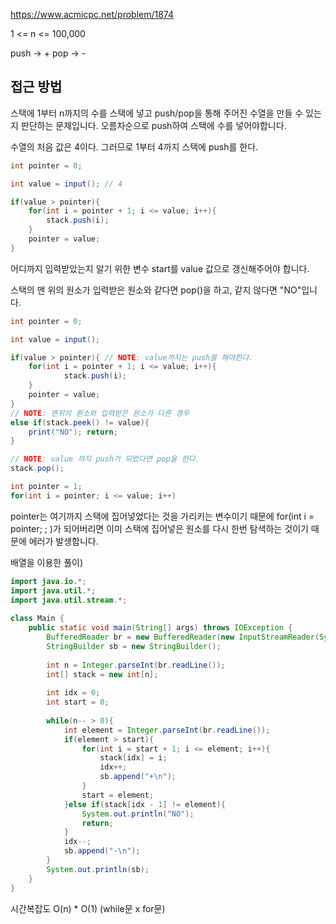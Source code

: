 https://www.acmicpc.net/problem/1874

1 <= n <= 100,000

push -> +
pop -> -

## 접근 방법
스택에 1부터 n까지의 수를 스택에 넣고 push/pop을 통해 주어진 수열을 만들 수 있는지 판단하는 문제입니다.
오름차순으로 push하여 스택에 수를 넣어야합니다. 


수열의 처음 값은 4이다. 그러므로 1부터 4까지 스택에 push를 한다.
```java
int pointer = 0;

int value = input(); // 4

if(value > pointer){
	for(int i = pointer + 1; i <= value; i++){
		stack.push(i);
	}
	pointer = value;
}

```
어디까지 입력받았는지 알기 위한 변수 start를 value 값으로 갱신해주어야 합니다.

스택의 맨 위의 원소가 입력받은 원소와 같다면 pop()을 하고, 같지 않다면 "NO"입니다.

```java
int pointer = 0;

int value = input();

if(value > pointer){ // NOTE: value까지는 push를 해야한다.
	for(int i = pointer + 1; i <= value; i++){
			stack.push(i);
	}
	pointer = value;
}
// NOTE: 맨위의 원소와 입력받은 원소가 다른 경우
else if(stack.peek() != value){
	print("NO"); return;
}

// NOTE: value 까지 push가 되었다면 pop을 한다.
stack.pop();

```

```java
int pointer = 1;
for(int i = pointer; i <= value; i++)
```
pointer는 여기까지 스택에 집어넣었다는 것을 가리키는 변수이기 때문에 
for(int i = pointer; ; )가 되어버리면 이미 스택에 집어넣은 원소를 다시 한번 탐색하는 것이기 때문에 에러가 발생합니다. 


배열을 이용한 풀이) 
```java
import java.io.*;  
import java.util.*;  
import java.util.stream.*;  
  
class Main {  
    public static void main(String[] args) throws IOException {  
        BufferedReader br = new BufferedReader(new InputStreamReader(System.in));  
        StringBuilder sb = new StringBuilder();  
  
        int n = Integer.parseInt(br.readLine());  
        int[] stack = new int[n];  
  
        int idx = 0;  
        int start = 0;  
  
        while(n-- > 0){  
            int element = Integer.parseInt(br.readLine());  
            if(element > start){  
                for(int i = start + 1; i <= element; i++){  
                    stack[idx] = i;  
                    idx++;  
                    sb.append("+\n");  
                }  
                start = element;  
            }else if(stack[idx - 1] != element){  
                System.out.println("NO");  
                return;  
            }  
            idx--;  
            sb.append("-\n");  
        }  
        System.out.println(sb);  
    }  
}
```

시간복잡도 O(n) * O(1) (while문  x for문)
